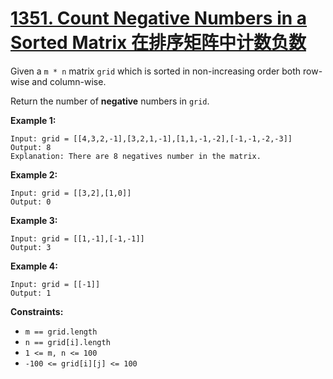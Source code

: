 # [1351. Count Negative Numbers in a Sorted Matrix 在排序矩阵中计数负数](https://leetcode.com/problems/count-negative-numbers-in-a-sorted-matrix/)

Given a `m * n` matrix `grid` which is sorted in non-increasing order both row-wise and column-wise. 

Return the number of **negative** numbers in `grid`.

 

**Example 1:**

```
Input: grid = [[4,3,2,-1],[3,2,1,-1],[1,1,-1,-2],[-1,-1,-2,-3]]
Output: 8
Explanation: There are 8 negatives number in the matrix.
```

**Example 2:**

```
Input: grid = [[3,2],[1,0]]
Output: 0
```

**Example 3:**

```
Input: grid = [[1,-1],[-1,-1]]
Output: 3
```

**Example 4:**

```
Input: grid = [[-1]]
Output: 1
```

 

**Constraints:**

- `m == grid.length`
- `n == grid[i].length`
- `1 <= m, n <= 100`
- `-100 <= grid[i][j] <= 100`